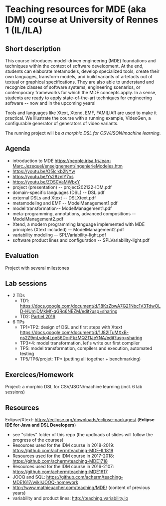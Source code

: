 # Teaching resources for MDE (aka IDM) course at University of Rennes 1 (IL/ILA)

## Short description

This course introduces model-driven engineering (MDE) foundations and techniques within the context of software development. 
At the end, students can elaborate metamodels, develop specialized tools, create their own languages, transform models, and build variants of artefacts out of textual or graphical specifications. 
They are also able to understand and recognize classes of software systems, engineering scenarios, or contemporary frameworks for which the MDE concepts apply. 
In a sense, students are ready to apply state-of-the-art techniques for engineering software -- now and in the upcoming years!

Tools and languages like Xtext, Xtend, EMF, FAMILIAR are used to make it practical. 
We illustrate the course with a running example, VideoGen, a configurable generator of generators of video variants.  

The running project will be *a morphic DSL for CSV/JSON/machine learning*.

## Agenda 

* introduction to MDE https://people.irisa.fr/Jean-Marc.Jezequel/enseignement/IngenierieModeles.htm
 * https://youtu.be/O5lclxb2NYw
 * https://youtu.be/Ys28znlY7os
 * https://youtu.be/ZOS0VaMWbxY
* project (presentation) -- project202122-IDM.pdf
* domain-specific languages (DSL) -- DSL.pdf
* external DSLs and Xtext -- DSLXtext.pdf
* metamodeling and EMF -- ModelManagement1.pdf 
* model transformation-- ModelManagement1.pdf 
* meta-programming, annotations, advanced compositions -- ModelManagement2.pdf 
* Xtend, a modern programming language implemented with MDE principles (Xtext included) -- ModelManagement2.pdf
* variability modeling -- SPLVariability-light.pdf 
* software product lines and configuration -- SPLVariability-light.pdf 

## Evaluation 

Project with several milestones

## Lab sessions 

* 2 TDs 
   * TD1: https://docs.google.com/document/d/18KzZbwA7G21Nbc1V3TdwOLD-HUmjDMkMf-qGRq6NEZM/edit?usp=sharing
   * TD2: [Partiel 2016](https://github.com/acherm/teaching-MDE-MIAGE1718/blob/master/ExamIDM16.pdf) 
* 6 TPs
  * TP1+TP2: design of DSL and first steps with Xtext https://docs.google.com/document/d/1J82lTuMXxB-ns2Z9mLvdq4Lpe56Dc-FkzMQZf1JeYNA/edit?usp=sharing  
  * TP3+4: model transformation, let's write our first compiler 
  * TP5: model transformation, compilers and execution, automated testing
  * TP5/TP6/projet: TP* (putting all together + benchmarking) 


## Exercices/Homework 

Project: a morphic DSL for CSV/JSON/machine learning (incl. 6 lab sessions)

## Resources 

Eclipse/Xtext: https://eclipse.org/downloads/eclipse-packages/ (**Eclipse IDE for Java and DSL Developers**)

* see "slides" folder of this repo (the updloads of slides will follow the progress of the courses)
* Resources used for the IDM course in 2018-2019: https://github.com/acherm/teaching-MDE-IL1819
* Resources used for the IDM course in 2017-2018: https://github.com/acherm/teaching-MDE1718
* Resources used for the IDM course in 2016-2107: https://github.com/acherm/teaching-MDE1617
* JOOQ and SQL: https://github.com/acherm/teaching-MDE1617/wiki/JOOQ-homework
* http://www.mathieuacher.com/teaching/MDE/ (content of previous years)
* variability and product lines: http://teaching.variability.io


